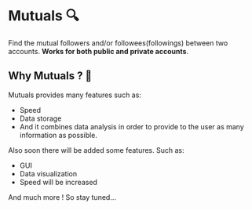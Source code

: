 # Mutuals 🔍
Find the mutual followers and/or followees(followings) between two accounts. **Works for both public and private accounts**.

## Why Mutuals ? 🧐

Mutuals provides many features such as: 
- Speed 
- Data storage 
- And it combines data analysis in order to provide to the user as many information as possible.

Also soon there will be added some features. Such as:
- GUI
- Data visualization
- Speed will be increased


And much more ! So stay tuned...
